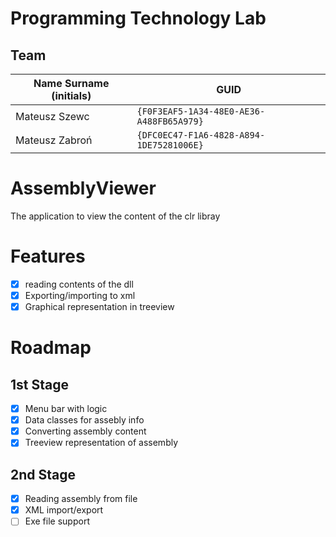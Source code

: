 # Programming Technology Lab

## Team

| Name Surname (initials) | GUID                                     |
| ----------------------- | ---------------------------------------- |
| Mateusz Szewc           | `{F0F3EAF5-1A34-48E0-AE36-A488FB65A979}` |
| Mateusz Zabroń          | `{DFC0EC47-F1A6-4828-A894-1DE75281006E}` |

# AssemblyViewer

The application to view the content of the clr libray

# Features

- [x] reading contents of the dll
- [x] Exporting/importing to xml
- [x] Graphical representation in treeview

# Roadmap

## 1st Stage

- [x] Menu bar with logic
- [x] Data classes for assebly info
- [x] Converting assembly content
- [x] Treeview representation of assembly

## 2nd Stage

- [x] Reading assembly from file
- [x] XML import/export
- [ ] Exe file support
